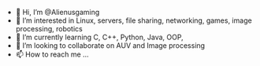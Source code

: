 - 👋 Hi, I’m @Alienusgaming
- 👀 I’m interested in Linux, servers, file sharing, networking, games, image processing, robotics
- 🌱 I’m currently learning C, C++, Python, Java, OOP,
- 💞️ I’m looking to collaborate on AUV and Image processing
- 📫 How to reach me ...

<!---
Alienusgaming/Alienusgaming is a ✨ special ✨ repository because its `README.md` (this file) appears on your GitHub profile.
You can click the Preview link to take a look at your changes.
--->
